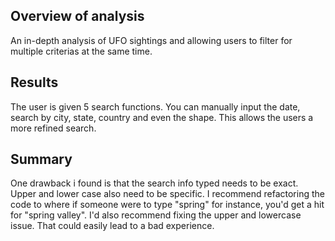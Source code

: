 ## Overview of analysis
An in-depth analysis of UFO sightings and allowing users to filter for multiple criterias at the same time.

## Results
The user is given 5 search functions. You can manually input the date, search by city, state, country and even the shape.
This allows the users a more refined search. 

## Summary
One drawback i found is that the search info typed needs to be exact. Upper and lower case also need to be specific.
I recommend refactoring the code to where if someone were to type "spring" for instance, you'd get a hit for "spring valley".
I'd also recommend fixing the upper and lowercase issue. That could easily lead to a bad experience.